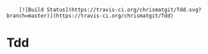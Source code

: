         [![Build Status](https://travis-ci.org/chrismatgit/Tdd.svg?branch=master)](https://travis-ci.org/chrismatgit/Tdd)

# Tdd
